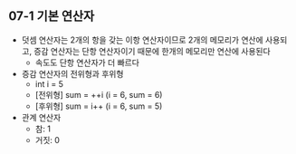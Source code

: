 ## 07-1 기본 연산자
- 덧셈 연산자는 2개의 항을 갖는 이항 연산자이므로 2개의 메모리가 연산에 사용되고, 증감 연산자는 단항 연산자이기 때문에 한개의 메모리만 연산에 사용된다
   - 속도도 단항 연산자가 더 빠르다
- 증감 연산자의 전위형과 후위형
   - int i = 5
   - [전위형] sum = ++i (i = 6, sum = 6) 
   - [후위형] sum = i++ (i = 6, sum = 5)
- 관계 연산자
   - 참: 1
   - 거짓: 0
